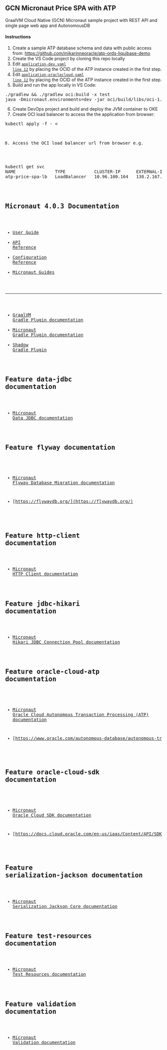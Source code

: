 ## GCN Micronaut Price SPA with ATP

GraalVM Cloud Native (GCN) Micronaut sample project with REST API and single page web app and AutonomousDB

#### Instructions

1. Create a sample ATP database schema and data with public access from: https://github.com/mikarinneoracle/atp-ords-liquibase-demo
2. Create the VS Code project by cloning this repo locally
3. Edit <a href="https://github.com/mikarinneoracle/gcn-micronaut-atp-price-spa/blob/master/oci/src/main/resources/application-dev.yml#L12"><code>application-dev.yaml line 12</code></a> by placing the OCID of the ATP instance created in the first step.
4. Edit <a href="https://github.com/mikarinneoracle/gcn-micronaut-atp-price-spa/blob/master/oci/src/main/resources/application-oraclecloud.yml#L12"><code>application-oraclecloud.yaml line 12</code></a> by placing the OCID of the ATP instance created in the first step.
5. Build and run the app locally in VS Code:
<pre>
./gradlew && ./gradlew oci:build -x test
java -Dmicronaut.environments=dev -jar oci/build/libs/oci-1.0-SNAPSHOT-all.jar
</pre>
6. Create DevOps project and build and deploy the JVM container to OKE
7. Create OCI load balancer to access the the application from browser:
<pre>
kubectl apply -f - <<EOF
apiVersion: v1
kind: Service
metadata:
  name: atp-price-spa-lb
spec:
  selector:
    app:  atp-price-spa
  ports:
    - protocol: TCP
      port: 80
      targetPort: 8080
  type: LoadBalancer
EOF
</pre>
8. Access the OCI load balancer url from browser e.g.
<pre>
kubectl get svc
NAME               TYPE           CLUSTER-IP      EXTERNAL-IP       PORT(S)             AGE
atp-price-spa-lb   LoadBalancer   10.96.100.164   138.2.167.157     80:30258/TCP        8s
</pre>






## Micronaut 4.0.3 Documentation

- [User Guide](https://docs.micronaut.io/4.0.3/guide/)
- [API Reference](https://docs.micronaut.io/4.0.3/api/)
- [Configuration Reference](https://docs.micronaut.io/4.0.3/guide/configurationreference.html)
- [Micronaut Guides](https://guides.micronaut.io/)
---
- [GraalVM Gradle Plugin documentation](https://graalvm.github.io/native-build-tools/latest/gradle-plugin.html)
- [Micronaut Gradle Plugin documentation](https://micronaut-projects.github.io/micronaut-gradle-plugin/latest/)
- [Shadow Gradle Plugin](https://plugins.gradle.org/plugin/com.github.johnrengelman.shadow)
## Feature data-jdbc documentation

- [Micronaut Data JDBC documentation](https://micronaut-projects.github.io/micronaut-data/latest/guide/index.html#jdbc)


## Feature flyway documentation

- [Micronaut Flyway Database Migration documentation](https://micronaut-projects.github.io/micronaut-flyway/latest/guide/index.html)

- [https://flywaydb.org/](https://flywaydb.org/)


## Feature http-client documentation

- [Micronaut HTTP Client documentation](https://docs.micronaut.io/latest/guide/index.html#nettyHttpClient)


## Feature jdbc-hikari documentation

- [Micronaut Hikari JDBC Connection Pool documentation](https://micronaut-projects.github.io/micronaut-sql/latest/guide/index.html#jdbc)


## Feature oracle-cloud-atp documentation

- [Micronaut Oracle Cloud Autonomous Transaction Processing (ATP) documentation](https://micronaut-projects.github.io/micronaut-oracle-cloud/latest/guide/#_micronaut_oraclecloud_atp)

- [https://www.oracle.com/autonomous-database/autonomous-transaction-processing/](https://www.oracle.com/autonomous-database/autonomous-transaction-processing/)


## Feature oracle-cloud-sdk documentation

- [Micronaut Oracle Cloud SDK documentation](https://micronaut-projects.github.io/micronaut-oracle-cloud/latest/guide/)

- [https://docs.cloud.oracle.com/en-us/iaas/Content/API/SDKDocs/javasdk.htm](https://docs.cloud.oracle.com/en-us/iaas/Content/API/SDKDocs/javasdk.htm)


## Feature serialization-jackson documentation

- [Micronaut Serialization Jackson Core documentation](https://micronaut-projects.github.io/micronaut-serialization/latest/guide/)


## Feature test-resources documentation

- [Micronaut Test Resources documentation](https://micronaut-projects.github.io/micronaut-test-resources/latest/guide/)


## Feature validation documentation

- [Micronaut Validation documentation](https://micronaut-projects.github.io/micronaut-validation/latest/guide/)


